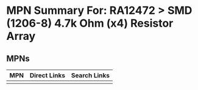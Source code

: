 



# MPN Summary For: RA12472 > SMD (1206-8) 4.7k Ohm (x4) Resistor Array

## MPNs
  

|MPN|Direct Links|Search Links|
| :--- | :--- | :--- |
||||
